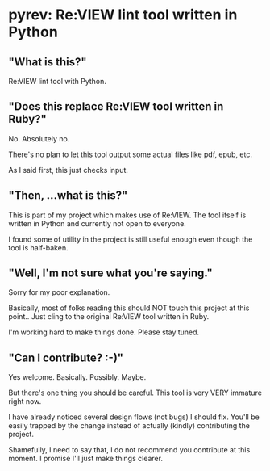 # pyrev: Re:VIEW lint tool written in Python
## "What is this?"

Re:VIEW lint tool with Python.

## "Does this replace Re:VIEW tool written in Ruby?"

No. Absolutely no.

There's no plan to let this tool output some actual files
like pdf, epub, etc.

As I said first, this just checks input.

## "Then, ...what is this?"

This is part of my project which makes use of Re:VIEW.
The tool itself is written in Python and currently not open to everyone.

I found some of utility in the project is still useful enough even though
the tool is half-baken.


## "Well, I'm not sure what you're saying."

Sorry for my poor explanation.

Basically, most of folks reading this should NOT touch this project
at this point.. Just cling to the original Re:VIEW tool written in Ruby.

I'm working hard to make things done. Please stay tuned.

## "Can I contribute? :-)"

Yes welcome. Basically. Possibly. Maybe.

But there's one thing you should be careful.
This tool is very VERY immature right now.

I have already noticed several design flows (not bugs) I should fix.
You'll be easily trapped by the change instead of actually (kindly)
contributing the project.

Shamefully, I need to say that,
I do not recommend you contribute at this moment.
I promise I'll just make things clearer.

